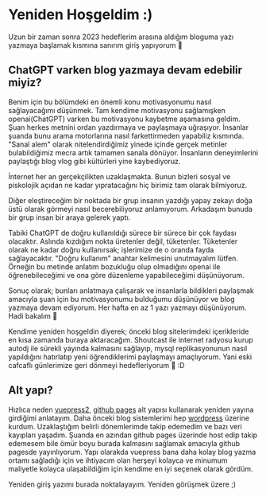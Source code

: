 # Yeniden Hoşgeldim :)

Uzun bir zaman sonra 2023 hedeflerim arasına aldığım bloguma yazı yazmaya başlamak kısmına sanırım giriş yapıyorum :tada:

## ChatGPT varken blog yazmaya devam edebilir miyiz?

Benim için bu bölümdeki en önemli konu motivasyonumu nasıl sağlayacağımı düşünmek. Tam kendime motivasyonu sağlamışken openai(ChatGPT) varken bu motivasyonu kaybetme aşamasına geldim. Şuan herkes metnini ordan yazdırmaya ve paylaşmaya uğraşıyor. İnsanlar şuanda bunu arama motorlarına nasıl farkettirmeden yapabiliz kısmında. "Sanal alem" olarak nitelendirdiğimiz yinede içinde gerçek metinler bulabildiğimiz mecra artık tamamen sanala dönüyor. İnsanların deneyimlerini paylaştığı blog vlog gibi kültürleri yine kaybediyoruz.

İnternet her an gerçekçilikten uzaklaşmakta. Bunun bizleri sosyal ve piskolojik açıdan ne kadar yıpratacağını hiç birimiz tam olarak bilmiyoruz.

Diğer eleştireceğim bir noktada bir grup insanın yazdığı yapay zekayı doğa üstü olarak görmeyi nasıl becerebiliyoruz anlamıyorum. Arkadaşım bunuda bir grup insan bir araya gelerek yaptı.

Tabiki ChatGPT de doğru kullanıldığı sürece bir sürece bir çok faydası olacaktır. Aslında kızdığım nokta üretenler değil, tüketenler. Tüketenler olarak ne kadar doğru kullanırsak; işlerimize de o oranda fayda sağlayacaktır. "Doğru kullanım" anahtar kelimesini unutmayalım lütfen. Örneğin bu metinde anlatım bozukluğu olup olmadığını openai ile öğrenebileceğimi ve ona göre düzenleme yapabileceğimi düşünüyorum.

Sonuç olarak; bunları anlatmaya çalışarak ve insanlarla bildikleri paylaşmak amacıyla şuan için bu motivasyonumu bulduğumu düşünüyor ve blog yazmaya devam ediyorum. Her hafta en az 1 yazı yazmayı düşünüyorum. Hadi bakalım :100:

Kendime yeniden hoşgeldin diyerek; önceki blog sitelerimdeki içerikleride en kısa zamanda buraya aktaracağım. Shoutcast ile internet radyosu kurup autodj ile sürekli yayında kalmasını sağlayıp, mysql replikasyonunun nasıl yapıldığını hatırlatıp yeni öğrendiklerimi paylaşmayı amaçlıyorum. Yani eski cafcaflı günlerimize geri dönmeyi hedefleriyorum :tada: :D

## Alt yapı?

Hızlıca neden [vuepress2](https://v2.vuepress.vuejs.org), [github pages](https://github.com) alt yapısı kullanarak yeniden yayına girdiğimi anlatayım. Daha önceki blog sistemlerimi hep [wordpress](https://wordpress.com) üzerine kurdum. Uzaklaştığım belirli dönemlerimde takip edemedim ve bazı veri kayıpları yaşadım. Şuanda en azından github pages üzerinde host edip takip edemesem bile ömür boyu burada kalmasını sağlamak amacıyla github pagesde yayınlıyorum. Yapı olarakda vuepress bana daha kolay blog yazma ortamı sağladığı için ve ihtiyacım olan herşeyi kolayca ve minumum maliyetle kolayca ulaşabildiğim için kendime en iyi seçenek olarak gördüm.

Yeniden giriş yazımı burada noktalayayım. Yeniden görüşmek üzere ;)
